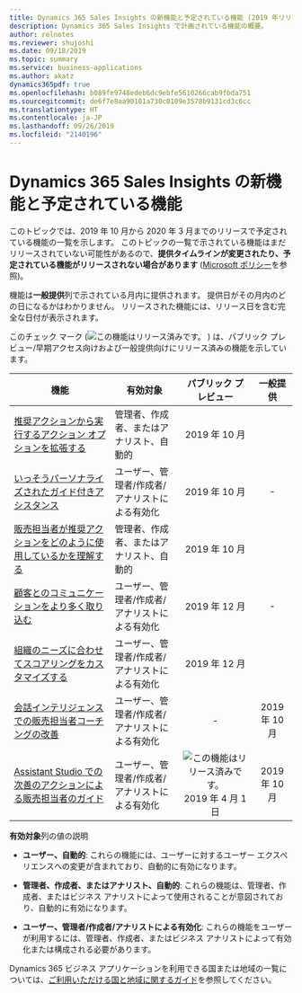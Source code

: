 ```yaml
---
title: Dynamics 365 Sales Insights の新機能と予定されている機能 (2019 年リリース ウェーブ 2)
description: Dynamics 365 Sales Insights で計画されている機能の概要。
author: relnotes
ms.reviewer: shujoshi
ms.date: 09/18/2019
ms.topic: summary
ms.service: business-applications
ms.author: akatz
dynamics365pdf: true
ms.openlocfilehash: b089fe9748edeb6dc9ebfe5610266cab9fbda751
ms.sourcegitcommit: de6f7e8aa90101a730c0109e3578b9131cd3c6cc
ms.translationtype: HT
ms.contentlocale: ja-JP
ms.lasthandoff: 09/26/2019
ms.locfileid: "2140196"
---
```

# <a name="whats-new-and-planned-for-dynamics-365-sales-insights"></a>Dynamics 365 Sales Insights の新機能と予定されている機能

このトピックでは、2019 年 10 月から 2020 年 3 月までのリリースで予定されている機能の一覧を示します。 このトピックの一覧で示されている機能はまだリリースされていない可能性があるので、**提供タイムラインが変更されたり、予定されている機能がリリースされない場合があります** ([Microsoft ポリシー](https://go.microsoft.com/fwlink/p/?linkid=2007332)を参照)。

機能は**一般提供**列で示されている月内に提供されます。 提供日がその月内のどの日になるかはわかりません。 リリースされた機能には、リリース日を含む完全な日付が表示されます。

このチェック マーク (![この機能はリリース済みです。](/dynamics365-release-plan/media/green-checkmark.png "この機能はリリース済みです。") ) は、パブリック プレビュー/早期アクセス向けおよび一般提供向けにリリース済みの機能を示しています。

| 機能    | 有効対象    |  パブリック プレビュー |  一般提供 | 
| ---------- |---------------- | :---------------: |:--------------: |
 | [推奨アクションから実行するアクション オプションを拡張する](extend-action-options-taken-suggested-actions.md) | 管理者、作成者、またはアナリスト、自動的 | 2019 年 10 月| | 
| [いっそうパーソナライズされたガイド付きアシスタンス](more-personalized-assistant-sellers.md) | ユーザー、管理者/作成者/アナリストによる有効化| 2019 年 10 月|- | 
 | [販売担当者が推奨アクションをどのように使用しているかを理解する](understand-how-sellers-are-using-suggested-actions.md) | 管理者、作成者、またはアナリスト、自動的 | 2019 年 10 月| | 
| [顧客とのコミュニケーションをより多く取り込む](capture-more-customer-communications.md) | ユーザー、管理者/作成者/アナリストによる有効化| 2019 年 12 月|- | 
| [組織のニーズに合わせてスコアリングをカスタマイズする](customize-scoring-adapt-organizational-needs.md) | ユーザー、管理者/作成者/アナリストによる有効化| 2019 年 12 月| | 
| [会話インテリジェンスでの販売担当者コーチングの改善](improve-seller-coaching-conversation-intelligence.md) | ユーザー、管理者/作成者/アナリストによる有効化| -|2019 年 10 月 | 
| [Assistant Studio での次善のアクションによる販売担当者のガイド](guide-sellers-next-best-actions-through-assistant-studio.md) | ユーザー、管理者/作成者/アナリストによる有効化| ![この機能はリリース済みです。](/dynamics365-release-plan/media/green-checkmark.png "この機能はリリース済みです。") 2019 年 4 月 1 日|2019 年 10 月 | 

**有効対象**列の値の説明

- **ユーザー、自動的**: これらの機能には、ユーザーに対するユーザー エクスペリエンスへの変更が含まれており、自動的に有効になります。

- **管理者、作成者、またはアナリスト、自動的**: これらの機能は、管理者、作成者、またはビジネス アナリストによって使用されることが意図されており、自動的に有効になります。

- **ユーザー、管理者/作成者/アナリストによる有効化**: これらの機能をユーザーが利用するには、管理者、作成者、またはビジネス アナリストによって有効化または構成される必要があります。


Dynamics 365 ビジネス アプリケーションを利用できる国または地域の一覧については、[ご利用いただける国と地域に関するガイド](https://aka.ms/dynamics_365_international_availability_deck)を参照してください。 
